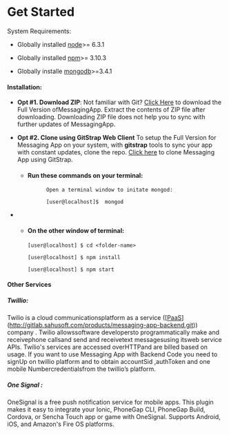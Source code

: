 # Get Started

System Requirements:

* Globally installed [node](https://nodejs.org/en/)&gt;= 6.3.1

* Globally installed [npm](https://www.npmjs.com/)&gt;= 3.10.3

* Globally installe [mongodb](https://docs.mongodb.com/)&gt;=3.4.1

#### Installation:

* **Opt \#1. Download ZIP**: Not familiar with Git? [Click Here](http://gitstrap.com/strapmobile/MessagingApp-Backend/repository/archive.zip) to download the Full Version ofMessagingApp. Extract the contents of ZIP file after downloading. Downloading ZIP file does not help you to sync with further updates of MessagingApp.

* **Opt #2. Clone using GitStrap Web Client**
To setup the Full Version for Messaging App on your system, with **gitstrap** tools to sync your app with constant updates, clone the repo.
[Click here](../front-end/installation/gitstrap-tools.md) to clone Messaging App using GitStrap.

  * #### Run these commands on your terminal:

    ```
          Open a terminal window to initate mongod:

          [user@localhost]$  mongod
    ```

* * #### On the other window of terminal:

    ```
    [user@localhost] $ cd <folder-name>

    [user@localhost] $ npm install

    [user@localhost] $ npm start
    ```

#### **Other Services**

##### **Twillio:**

Twilio is a cloud communicationsplatform as a service \([[PaaS](https://en.wikipedia.org/wiki/Platform_as_a_service)](http://gitlab.sahusoft.com/products/messaging-app-backend.git)\) company . Twilio allowssoftware developersto programmatically make and receivephone callsand send and receivetext messagesusing itsweb service APIs. Twilio's services are accessed overHTTPand are billed based on usage. If you want to use Messaging App with Backend Code you need to signUp on twillio platform and to obtain accountSid ,authToken and one mobile Numbercredentialsfrom the twillio’s platform.

#####  One Signal :

OneSignal is a free push notification service for mobile apps. This plugin makes it easy to integrate your Ionic, PhoneGap CLI, PhoneGap Build, Cordova, or Sencha Touch app or game with OneSignal. Supports Android, iOS, and Amazon's Fire OS platforms.
